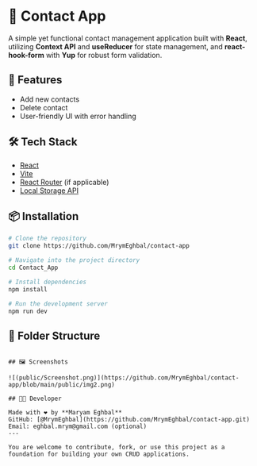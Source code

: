 
# 📇 Contact App

A simple yet functional contact management application built with **React**, utilizing **Context API** and **useReducer** for state management, and **react-hook-form** with **Yup** for robust form validation.

## 🚀 Features

- Add new contacts
- Delete contact
- User-friendly UI with error handling

## 🛠️ Tech Stack

- [React](https://react.dev/)  
- [Vite](https://vitejs.dev/)  
- [React Router](https://reactrouter.com/) (if applicable)  
- [Local Storage API](https://developer.mozilla.org/en-US/docs/Web/API/Window/localStorage)  


## 📦 Installation

```bash
# Clone the repository
git clone https://github.com/MrymEghbal/contact-app

# Navigate into the project directory
cd Contact_App

# Install dependencies
npm install

# Run the development server
npm run dev
```

## 📁 Folder Structure
```

## 🖼 Screenshots

![(public/Screenshot.png)](https://github.com/MrymEghbal/contact-app/blob/main/public/img2.png)

## 👨‍💻 Developer

Made with ❤️ by **Maryam Eghbal**  
GitHub: [@MrymEghbal](https://github.com/MrymEghbal/contact-app.git)  
Email: eghbal.mrym@gmail.com (optional)
---

You are welcome to contribute, fork, or use this project as a foundation for building your own CRUD applications.

